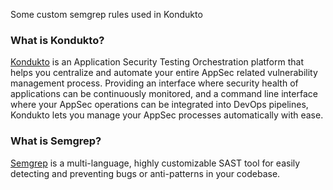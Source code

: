 Some custom semgrep rules used in Kondukto



### What is Kondukto?
[Kondukto](https://kondukto.io) is an Application Security Testing Orchestration platform that helps you centralize and automate your entire AppSec related vulnerability management process. Providing an interface where security health of applications can be continuously monitored, and a command line interface where your AppSec operations can be integrated into DevOps pipelines, Kondukto lets you manage your AppSec processes automatically with ease.



### What is Semgrep?
  [Semgrep](https://r2c.dev/) is a multi-language, highly customizable SAST tool for easily detecting and preventing bugs or anti-patterns in your codebase.


